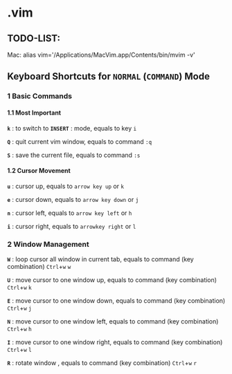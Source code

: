 # .vim

## TODO-LIST:

Mac:
alias vim='/Applications/MacVim.app/Contents/bin/mvim -v'

## Keyboard Shortcuts for `NORMAL` (`COMMAND`) Mode

### 1 Basic Commands

#### 1.1 Most Important

**`k`** : to switch to **`INSERT`** : mode, equals to key `i`

**`Q`** : quit current vim window, equals to command `:q`

**`S`** : save the current file, equals to command `:s`

#### 1.2 Cursor Movement

**`u`** : cursor up, equals to `arrow key up` or `k`

**`e`** : cursor down, equals to `arrow key down` or `j`

**`n`** : cursor left, equals to `arrow key left` or `h`

**`i`** : cursor right, equals to `arrowkey right` or `l`

### 2 Window Management

**`W`** : loop cursor all window in current tab, equals to command (key combination) `Ctrl`+`w` `w`

**`U`** : move cursor to one window up, equals to command (key combination) `Ctrl`+`w` `k`

**`E`** : move cursor to one window down, equals to command (key combination) `Ctrl`+`w` `j`

**`N`** : move cursor to one window left, equals to command (key combination) `Ctrl`+`w` `h`

**`I`** : move cursor to one window right, equals to command (key combination) `Ctrl`+`w` `l`

**`R`** : rotate window , equals to command (key combination) `Ctrl`+`w` `r`


